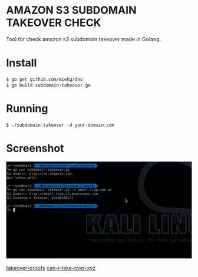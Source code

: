 # AMAZON S3 SUBDOMAIN TAKEOVER CHECK

Tool for check amazon s3 subdomain takeover made in Golang.

# Install
```
$ go get github.com/miekg/dns
$ go build subdomain-takeover.go
```
# Running
```
$ ./subdomain-takeover -d your-domain.com
```
# Screenshot 

![](demo.png)

[takeover-proofs](https://0xpatrik.com/takeover-proofs/)
[can-i-take-over-xyz](https://github.com/EdOverflow/can-i-take-over-xyz)
